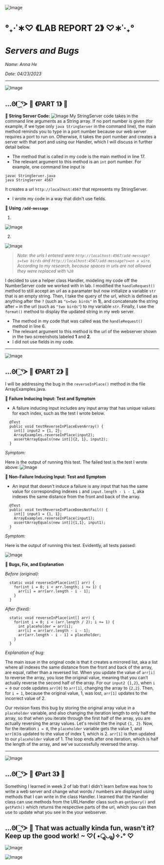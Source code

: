 ![Image](https://media.discordapp.net/attachments/783745953680326656/1094753603274686584/IMG_4813.png?width=2520&height=132)
#                                 °₊·ˈ∗♡ 《LAB REPORT 2》 ♡∗ˈ‧₊°
#                                      _Servers and Bugs_

*Name: Anna He*

*Date: 04/23/2023*

---
![Image](https://media.discordapp.net/attachments/783745953680326656/1094753603274686584/IMG_4813.png?width=2520&height=132)

## …ᘛ⁐̤ᕐᐷ 🍒 《PART 1》 🍒 

**🍒 String Server Code:**
![Image](https://media.discordapp.net/attachments/717565547268669500/1099959946801582131/Screen_Shot_2023-04-24_at_12.28.03_AM.png?width=1828&height=1236)
My StringServer code takes in the command line arguments as a String array. If no port number is given (for example, if we type only `java StringServer` in the command line), the main method reminds you to type in a port number because our web server requires a port to run on. Otherwise, it takes the port number and creates a server with that port and using our Handler, which I will discuss in further detail below. 
* The method that is called in my code is the main method in line 17.
* The relevant argument to this method is an `int` port number. For example, one command line input is 
```
javac StringServer.java
java StringServer 4567
```
It creates a url `http://localhost:4567` that represents my StringServer.
* I wrote my code in a way that didn't use fields.

**🍒 Using `/add-message`**

1. 
![Image](https://media.discordapp.net/attachments/783745953680326656/1099960789500170330/Screen_Shot_2023-04-24_at_12.31.22_AM.png?width=1856&height=512)

2.
![Image](https://media.discordapp.net/attachments/783745953680326656/1100131424453017681/Screen_Shot_2023-04-24_at_11.49.24_AM.png?width=1912&height=524)
> _Note: the urls I entered were `http://localhost:4567/add-message?s=two birds` and `http://localhost:4567/add-message?s=on a wire`. According to my research, because spaces in urls are not allowed they were replaced with `%20`_

I decided to use a helper class Handler, modeling my code off the NumberServer code we worked with in lab. I modified the `handleRequest()` method to still accept an url as a paramater but now initialize a variable `str` that is an empty string. Then, I take the query of the url, which is defined as anything after the `?` (such as `"s=two birds"` in **1**), and concatenate the string after `=` in the url (such as `"two birds"`) to my variable `str`. Finally, I use the `format()` method to display the updated string in my web server. 
* The method in my code that was called was the `handleRequest()` method in line 6.
* The relevant argument to this method is the url of the webserver shown in the two screenshots labeled **1** and **2**. 
* I did not use fields in my code. 
---
![Image](https://media.discordapp.net/attachments/783745953680326656/1094753603274686584/IMG_4813.png?width=2520&height=132)

## …ᘛ⁐̤ᕐᐷ 🍒 《PART 2》 🍒 

I will be addressing the bug in the `reverseInPlace()` method in the file ArrayExamples.java.

**🍒 Failure Inducing Input: Test and Symptom** 

* A failure inducing input includes any input array that has unique values for each index, such as the test I wrote below.
```
  @Test
  public void testReverseInPlaceEvenArray() {
    int[] input2 = {1, 2};
    ArrayExamples.reverseInPlace(input2);
    assertArrayEquals(new int[]{2, 1}, input2);
  }
```
_Symptom:_ 

Here is the output of running this test. The failed test is the test I wrote above: 
![Image](https://media.discordapp.net/attachments/783745953680326656/1100205705056768030/Screen_Shot_2023-04-24_at_4.44.34_PM.png?width=2520&height=1150)

**🍒 Non-Failure Inducing Input: Test and Symptom** 

* An input that doesn't induce a failure is any input that has the same value for corresponding indexes `i` and `input.length - i - 1`, aka indexes the same distance from the front and back of the array.
```
  @Test
  public void testReverseInPlaceDoesNotFail() {
    int[] input1 = {1, 1};
    ArrayExamples.reverseInPlace(input1);
    assertArrayEquals(new int[]{1,1}, input1);
  }
```
_Symptom:_

Here is the output of running this test. Evidently, all tests passed: 

![Image](https://media.discordapp.net/attachments/783745953680326656/1100135465081909298/Screen_Shot_2023-04-24_at_12.05.29_PM.png?width=2244&height=576)

**🍒 Bugs, Fix, and Explanation** 

_Before (original):_
```
  static void reverseInPlace(int[] arr) {
    for(int i = 0; i < arr.length; i += 1) {
      arr[i] = arr[arr.length - i - 1];
    }
  }
  ```
_After (fixed):_
```
  static void reverseInPlace(int[] arr) {
    for(int i = 0; i < (arr.length / 2); i += 1) {
      int placeholder = arr[i];
      arr[i] = arr[arr.length - i - 1];
      arr[arr.length - i - 1] = placeholder;
    }
  }
```
_Explanation of bug:_

The main issue in the original code is that it creates a mirrored list, aka a list where all indexes the same distance from the front and back of the array, are equal, rather than a reversed list. When you update the value of `arr[i]` to reverse the array, you lose the original value, meaning that you can’t actually reverse the second half of the array. For our `input2 {1,2}`, when `i = 0` our code updates `arr[0]` to `arr[1]`, changing the array to `{2,2}`. Then, for `i = 1`, because the original value, 1, was lost, `arr[1]` updates to the incorrect value of 2.

Our revision fixes this bug by storing the original array value in a `placeholder` variable, and also changing the iteration length to only half the array, so that when you iterate through the first half of the array, you are actually reversing the array values. Let's revisit the the input `{1, 2}`. Now, for the iteration `i = 0`, the `placeholder` variable gets the value 1, and `arr[0]`is updated to the value of index 1, which is 2. `arr[1]` is then updated to our `placeholder` value of 1. The loop ends after one iteration, which is half the length of the array, and we've successfully reversed the array. 

---
![Image](https://media.discordapp.net/attachments/783745953680326656/1094753603274686584/IMG_4813.png?width=2520&height=132)

## …ᘛ⁐̤ᕐᐷ 🍒 《Part 3》 🍒 

Something I learned in week 2 of lab that I didn't learn before was how to write a web server and change what words / numbers are displayed using methods that I can write in the class Handler. I learned that the Handler class can use methods from the URLHandler class such as `getQuery()` and `getPath()` which returns the respective parts of the url, which you can then use to update what you see in the your webserver. 


## …ᘛ⁐̤ᕐᐷ 🍒 That was actually kinda fun, wasn't it? Keep up the good work! ~ ♡( •ॢ◡-ॢ)✧˖° ♡
![Image](https://i.pinimg.com/originals/62/8a/0a/628a0a38a8f0b9b9efa19492f63ea541.png)
   
![Image](https://media.discordapp.net/attachments/783745953680326656/1094753603274686584/IMG_4813.png?width=2520&height=132)
